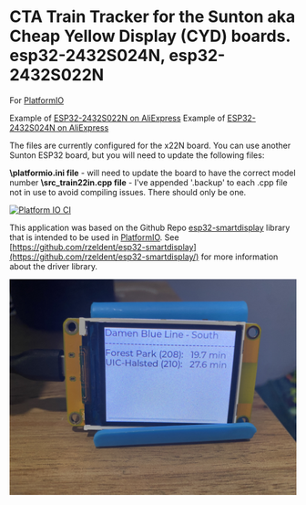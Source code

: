 # CTA Train Tracker for the Sunton aka Cheap Yellow Display (CYD) boards. esp32-2432S024N, esp32-2432S022N

For [PlatformIO](https://platformio.org/)

Example of [ESP32-2432S022N on AliExpress](https://www.aliexpress.us/item/3256806097839998.html?spm=a2g0o.order_list.order_list_main.20.21ef1802zxQefl&gatewayAdapt=glo2usa)
Example of [ESP32-2432S024N on AliExpress](https://www.aliexpress.us/item/3256805678792605.html?spm=a2g0o.order_list.order_list_main.25.21ef1802zxQefl&gatewayAdapt=glo2usa)

The files are currently configured for the x22N board. You can use another Sunton ESP32 board, but you will need to update the following files: 

**\platformio.ini file** - will need to update the board to have the correct model number
**\src\_train22in.cpp file** - I've appended '.backup' to each .cpp file not in use to avoid compiling issues. There should only be one. 


[![Platform IO CI](https://github.com/rzeldent/esp32-smartdisplay-demo/actions/workflows/main.yml/badge.svg)](https://github.com/rzeldent/esp32-smartdisplay-demo/actions/workflows/main.yml)

This application was based on the Github Repo [esp32-smartdisplay](https://github.com/rzeldent/esp32-smartdisplay) library that is intended to be used in [PlatformIO](https://platformio.org/).
See [https://github.com/rzeldent/esp32-smartdisplay](https://github.com/rzeldent/esp32-smartdisplay/) for more information about the driver library.


![Example](assets/CTA.JPG)


  
